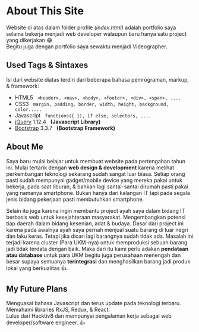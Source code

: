 # About This Site

Website di atas dalam folder profile _(index.html)_ adalah portfolio saya selama bekerja menjadi web developer walaupun baru hanya satu project yang dikerjakan :joy:   
Begitu juga dengan portfolio saya sewaktu menjadi Videographer.

## Used Tags & Sintaxes

Isi dari website diatas terdiri dari beberapa bahasa pemrograman, markup, & framework:

 - HTML5  &nbsp; ```<header>, <nav>, <body>, <footer>, <div>, <span>, .... ```
 - CSS3 &nbsp; ```margin, padding, border, width, height, background, color.....```
 - Javascript &nbsp; ```functions({ }), if else, selectors, ....```
 - [jQuery](http://jquery.com/) 1.12.4 &nbsp; **(Javascript Library)**  
 - [Bootstrap](http://www.getbootstrap.com/) 3.3.7 &nbsp; **(Bootstrap Framework)**  

## About Me

Saya baru mulai belajar untuk membuat website pada pertengahan tahun ini. Mulai tertarik dengan **web design & development** karena melihat perkembangan teknologi sekarang sudah sangat luar biasa. Setiap orang pasti sudah mempunyai  gadget/mobile device yang mereka pakai untuk bekerja, pada saat liburan, & bahkan lagi santai-santai dirumah pasti pakai yang namanya smartphone. Bukan hanya dari kalangan IT tapi pada segala jenis bidang pekerjaan pasti membutuhkan smartphone.

Selain itu juga karena ingin membantu project ayah saya dalam bidang IT berbasis web untuk kesejahteraan masyarakat. Mengembangkan potensi tiap daerah dalam bidang kesenian, adat & budaya. Dasar dari project ini karena pada awalnya ayah saya pernah menjual suatu barang di luar negri dan laku keras. Tetapi jika dicari lagi barangnya sudah tidak ada. Masalah ini terjadi karena cluster (Para UKM-nya) untuk memproduksi sebuah barang jadi tidak terdata dengan baik. Maka dari itu kami perlu adakan **pendataan atau database** untuk para UKM begitu juga perusahaan menengah dan besar supaya semuanya **terintegrasi** dan menghasilkan barang jadi produk lokal yang berkualitas :+1:.

## My Future Plans

Menguasai bahasa Javascript dan terus update pada teknologi terbaru. Memahami libraries RxJS, Redux, & React.  
Lulus dari Hacktiv8 dan mempunyai pengalaman kerja sebagai web developer/software engineer. :+1:

